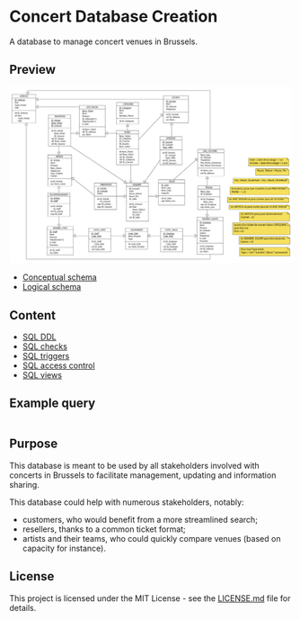 # Concert Database Creation

A database to manage concert venues in Brussels.

## Preview

![Alt text](schemas/concert_logical_schema.jpg?raw=true "Conceptual schema")

- [Conceptual schema](schemas/concert_conceptual_schema.pdf)
- [Logical schema](schemas/concert_logical_schema.pdf)

## Content

- [SQL DDL](sql/concert_ddl.sql)
- [SQL checks](sql/concert_checks.sql)
- [SQL triggers](sql/concert_triggers.sql)
- [SQL access control](sql/access_control.sql)
- [SQL views](sql/concert_views.sql)

## Example query

```
```

## Purpose

This database is meant to be used by all stakeholders involved with concerts in Brussels to facilitate management, updating and information sharing.

This database could help with numerous stakeholders, notably:
- customers, who would benefit from a more streamlined search;
- resellers, thanks to a common ticket format;
- artists and their teams, who could quickly compare venues (based on capacity for instance).

## License

This project is licensed under the MIT License - see the [LICENSE.md](LICENSE.md) file for details.
